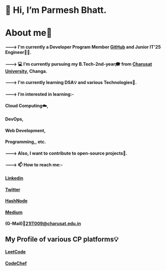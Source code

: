 # 👋 Hi, I’m Parmesh Bhatt.
#                About me🚀
   #### ---> I'm currently a Developer Program Member [GitHub](http://github.com/Parmesh119) and Junior IT'25 Engineer👨‍🎓.
   #### ---> 💻 I’m currently pursuing my B.Tech-2nd-year🎓 from [Charusat University](https://www.charusat.ac.in/), Changa.
   #### ---> I'm currently learning DSA💡 and various Technologies📌.
   #### ---> I’m interested in learning:- 
   ####                        Cloud Computing☁️, 
   ####                        DevOps, 
   ####                        Web Development,
   ####                        Programming,, etc. 
   #### ---> Also, I want to contribute to open-source projects📌.
   #### ---> 📫 How to reach me:- 
 
   #### [Linkedin](https://www.linkedin.com/in/parmesh-bhatt-277971221/)
   #### [Twitter](https://twitter.com/Parmesh_119)
   #### [HashNode](https://hashnode.com/@Prmes119)
   #### [Medium](https://medium.com/@21it009)
   #### (G-Mail)📧21IT009@charusat.edu.in
   
##             My Profile of various CP platforms💡

   #### [LeetCode](https://leetcode.com/21it009/)
   #### [CodeChef](https://www.codechef.com/users/parmesh_119)
      
      
